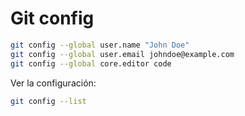 # Git config

```bash
git config --global user.name "John Doe"
git config --global user.email johndoe@example.com
git config --global core.editor code
```

Ver la configuración:

```bash
git config --list
````
